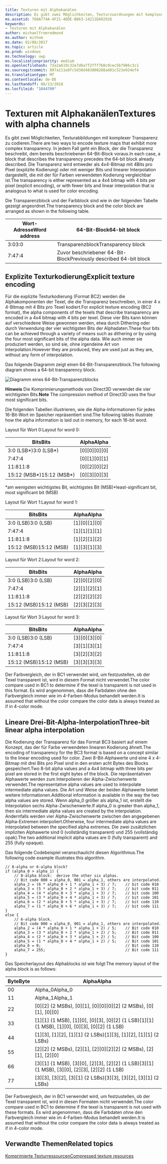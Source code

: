 ```yaml
---
title: Texturen mit Alphakanälen
description: Es gibt zwei Möglichkeiten, Texturzuordnungen mit komplexer Transparenz zu kodieren.
ms.assetid: 768A774A-4F21-4DDE-B863-14211DA92926
keywords:
- Texturen mit Alphakanälen
author: michaelfromredmond
ms.author: mithom
ms.date: 02/08/2017
ms.topic: article
ms.prod: windows
ms.technology: uwp
ms.localizationpriority: medium
ms.openlocfilehash: 73a2a619c32e7d6a7f2fff768c9cec5b7986c3c1
ms.sourcegitcommit: 897a111e8fc5d38d483800288ad01c523e924ef4
ms.translationtype: MT
ms.contentlocale: de-DE
ms.lasthandoff: 08/13/2018
ms.locfileid: "1044709"
---
```

# <a name="textures-with-alpha-channels"></a><span data-ttu-id="75216-104">Texturen mit Alphakanälen</span><span class="sxs-lookup"><span data-stu-id="75216-104">Textures with alpha channels</span></span>


<span data-ttu-id="75216-105">Es gibt zwei Möglichkeiten, Texturabbildungen mit komplexer Transparenz zu codieren.</span><span class="sxs-lookup"><span data-stu-id="75216-105">There are two ways to encode texture maps that exhibit more complex transparency.</span></span> <span data-ttu-id="75216-106">In jedem Fall geht ein Block, der die Transparenz beschreibt, dem bereits beschriebenen 64-Bit-Block voraus.</span><span class="sxs-lookup"><span data-stu-id="75216-106">In each case, a block that describes the transparency precedes the 64-bit block already described.</span></span> <span data-ttu-id="75216-107">Die Transparenz wird entweder als 4x4-Bitmap mit 4Bits pro Pixel (explizite Kodierung) oder mit weniger Bits und linearer Interpolation dargestellt, die mit der für Farben verwendeten Kodierung vergleichbar ist.</span><span class="sxs-lookup"><span data-stu-id="75216-107">The transparency is either represented as a 4x4 bitmap with 4 bits per pixel (explicit encoding), or with fewer bits and linear interpolation that is analogous to what is used for color encoding.</span></span>

<span data-ttu-id="75216-108">Die Transparenzblock und der Farbblock sind wie in der folgenden Tabelle gezeigt angeordnet.</span><span class="sxs-lookup"><span data-stu-id="75216-108">The transparency block and the color block are arranged as shown in the following table.</span></span>

| <span data-ttu-id="75216-109">Wort-Adresse</span><span class="sxs-lookup"><span data-stu-id="75216-109">Word address</span></span> | <span data-ttu-id="75216-110">64-Bit-Block</span><span class="sxs-lookup"><span data-stu-id="75216-110">64-bit block</span></span>                      |
|--------------|-----------------------------------|
| <span data-ttu-id="75216-111">3:0</span><span class="sxs-lookup"><span data-stu-id="75216-111">3:0</span></span>          | <span data-ttu-id="75216-112">Transparenzblock</span><span class="sxs-lookup"><span data-stu-id="75216-112">Transparency block</span></span>                |
| <span data-ttu-id="75216-113">7:4</span><span class="sxs-lookup"><span data-stu-id="75216-113">7:4</span></span>          | <span data-ttu-id="75216-114">Zuvor beschriebener 64-Bit-Block</span><span class="sxs-lookup"><span data-stu-id="75216-114">Previously described 64-bit block</span></span> |

 

## <a name="span-idexplicit-texture-encodingspanspan-idexplicit-texture-encodingspanspan-idexplicit-texture-encodingspanexplicit-texture-encoding"></a><span data-ttu-id="75216-115"><span id="Explicit-Texture-Encoding"></span><span id="explicit-texture-encoding"></span><span id="EXPLICIT-TEXTURE-ENCODING"></span>Explizite Texturkodierung</span><span class="sxs-lookup"><span data-stu-id="75216-115"><span id="Explicit-Texture-Encoding"></span><span id="explicit-texture-encoding"></span><span id="EXPLICIT-TEXTURE-ENCODING"></span>Explicit texture encoding</span></span>


<span data-ttu-id="75216-116">Für die explizite Texturkodierung (Format BC2) werden die Alphakomponenten der Texel, die die Transparenz beschreiben, in einer 4 x 4-Bitmap mit 4 Bits pro Texel kodiert.</span><span class="sxs-lookup"><span data-stu-id="75216-116">For explicit texture encoding (BC2 format), the alpha components of the texels that describe transparency are encoded in a 4x4 bitmap with 4 bits per texel.</span></span> <span data-ttu-id="75216-117">Diese vier Bits kann können auf verschiedene Weise gewonnen werden, etwa durch Dithering oder durch Verwendung der vier wichtigsten Bits der Alphadaten.</span><span class="sxs-lookup"><span data-stu-id="75216-117">These four bits can be achieved through a variety of means such as dithering or by using the four most significant bits of the alpha data.</span></span> <span data-ttu-id="75216-118">Wie auch immer sie produziert werden, so sind sie, ohne irgendeine Art von Interpolation.</span><span class="sxs-lookup"><span data-stu-id="75216-118">However they are produced, they are used just as they are, without any form of interpolation.</span></span>

<span data-ttu-id="75216-119">Das folgende Diagramm zeigt einen 64-Bit-Transparenzblock.</span><span class="sxs-lookup"><span data-stu-id="75216-119">The following diagram shows a 64-bit transparency block.</span></span>

![Diagramm eines 64-Bit-Transparenzblocks](images/colors4.png)

<span data-ttu-id="75216-121">**Hinweis** Die Komprimierungsmethode von Direct3D verwendet die vier wichtigsten Bits.</span><span class="sxs-lookup"><span data-stu-id="75216-121">**Note**   The compression method of Direct3D uses the four most significant bits.</span></span>

 

<span data-ttu-id="75216-122">Die folgenden Tabellen illustrieren, wie die Alpha-Informationen für jedes 16-Bit-Wort im Speicher repräsentiert sind.</span><span class="sxs-lookup"><span data-stu-id="75216-122">The following tables illustrate how the alpha information is laid out in memory, for each 16-bit word.</span></span>

<span data-ttu-id="75216-123">Layout für Wort 0:</span><span class="sxs-lookup"><span data-stu-id="75216-123">Layout for word 0:</span></span>

| <span data-ttu-id="75216-124">Bits</span><span class="sxs-lookup"><span data-stu-id="75216-124">Bits</span></span>          | <span data-ttu-id="75216-125">Alpha</span><span class="sxs-lookup"><span data-stu-id="75216-125">Alpha</span></span>      |
|---------------|------------|
| <span data-ttu-id="75216-126">3:0 (LSB\*)</span><span class="sxs-lookup"><span data-stu-id="75216-126">3:0 (LSB\*)</span></span>   | <span data-ttu-id="75216-127">\[0\]\[0\]</span><span class="sxs-lookup"><span data-stu-id="75216-127">\[0\]\[0\]</span></span> |
| <span data-ttu-id="75216-128">7:4</span><span class="sxs-lookup"><span data-stu-id="75216-128">7:4</span></span>           | <span data-ttu-id="75216-129">\[0\]\[1\]</span><span class="sxs-lookup"><span data-stu-id="75216-129">\[0\]\[1\]</span></span> |
| <span data-ttu-id="75216-130">11:8</span><span class="sxs-lookup"><span data-stu-id="75216-130">11:8</span></span>          | <span data-ttu-id="75216-131">\[0\]\[2\]</span><span class="sxs-lookup"><span data-stu-id="75216-131">\[0\]\[2\]</span></span> |
| <span data-ttu-id="75216-132">15:12 (MSB\*)</span><span class="sxs-lookup"><span data-stu-id="75216-132">15:12 (MSB\*)</span></span> | <span data-ttu-id="75216-133">\[0\]\[3\]</span><span class="sxs-lookup"><span data-stu-id="75216-133">\[0\]\[3\]</span></span> |

 

<span data-ttu-id="75216-134">\*am wenigsten wichtigstes Bit, wichtigstes Bit (MSB)</span><span class="sxs-lookup"><span data-stu-id="75216-134">\*least-significant bit, most significant bit (MSB)</span></span>

<span data-ttu-id="75216-135">Layout für Wort 1:</span><span class="sxs-lookup"><span data-stu-id="75216-135">Layout for word 1:</span></span>

| <span data-ttu-id="75216-136">Bits</span><span class="sxs-lookup"><span data-stu-id="75216-136">Bits</span></span>        | <span data-ttu-id="75216-137">Alpha</span><span class="sxs-lookup"><span data-stu-id="75216-137">Alpha</span></span>      |
|-------------|------------|
| <span data-ttu-id="75216-138">3:0 (LSB)</span><span class="sxs-lookup"><span data-stu-id="75216-138">3:0 (LSB)</span></span>   | <span data-ttu-id="75216-139">\[1\]\[0\]</span><span class="sxs-lookup"><span data-stu-id="75216-139">\[1\]\[0\]</span></span> |
| <span data-ttu-id="75216-140">7:4</span><span class="sxs-lookup"><span data-stu-id="75216-140">7:4</span></span>         | <span data-ttu-id="75216-141">\[1\]\[1\]</span><span class="sxs-lookup"><span data-stu-id="75216-141">\[1\]\[1\]</span></span> |
| <span data-ttu-id="75216-142">11:8</span><span class="sxs-lookup"><span data-stu-id="75216-142">11:8</span></span>        | <span data-ttu-id="75216-143">\[1\]\[2\]</span><span class="sxs-lookup"><span data-stu-id="75216-143">\[1\]\[2\]</span></span> |
| <span data-ttu-id="75216-144">15:12 (MSB)</span><span class="sxs-lookup"><span data-stu-id="75216-144">15:12 (MSB)</span></span> | <span data-ttu-id="75216-145">\[1\]\[3\]</span><span class="sxs-lookup"><span data-stu-id="75216-145">\[1\]\[3\]</span></span> |

 

<span data-ttu-id="75216-146">Layout für Wort 2:</span><span class="sxs-lookup"><span data-stu-id="75216-146">Layout for word 2:</span></span>

| <span data-ttu-id="75216-147">Bits</span><span class="sxs-lookup"><span data-stu-id="75216-147">Bits</span></span>        | <span data-ttu-id="75216-148">Alpha</span><span class="sxs-lookup"><span data-stu-id="75216-148">Alpha</span></span>      |
|-------------|------------|
| <span data-ttu-id="75216-149">3:0 (LSB)</span><span class="sxs-lookup"><span data-stu-id="75216-149">3:0 (LSB)</span></span>   | <span data-ttu-id="75216-150">\[2\]\[0\]</span><span class="sxs-lookup"><span data-stu-id="75216-150">\[2\]\[0\]</span></span> |
| <span data-ttu-id="75216-151">7:4</span><span class="sxs-lookup"><span data-stu-id="75216-151">7:4</span></span>         | <span data-ttu-id="75216-152">\[2\]\[1\]</span><span class="sxs-lookup"><span data-stu-id="75216-152">\[2\]\[1\]</span></span> |
| <span data-ttu-id="75216-153">11:8</span><span class="sxs-lookup"><span data-stu-id="75216-153">11:8</span></span>        | <span data-ttu-id="75216-154">\[2\]\[2\]</span><span class="sxs-lookup"><span data-stu-id="75216-154">\[2\]\[2\]</span></span> |
| <span data-ttu-id="75216-155">15:12 (MSB)</span><span class="sxs-lookup"><span data-stu-id="75216-155">15:12 (MSB)</span></span> | <span data-ttu-id="75216-156">\[2\]\[3\]</span><span class="sxs-lookup"><span data-stu-id="75216-156">\[2\]\[3\]</span></span> |

 

<span data-ttu-id="75216-157">Layout für Wort 3:</span><span class="sxs-lookup"><span data-stu-id="75216-157">Layout for word 3:</span></span>

| <span data-ttu-id="75216-158">Bits</span><span class="sxs-lookup"><span data-stu-id="75216-158">Bits</span></span>        | <span data-ttu-id="75216-159">Alpha</span><span class="sxs-lookup"><span data-stu-id="75216-159">Alpha</span></span>      |
|-------------|------------|
| <span data-ttu-id="75216-160">3:0 (LSB)</span><span class="sxs-lookup"><span data-stu-id="75216-160">3:0 (LSB)</span></span>   | <span data-ttu-id="75216-161">\[3\]\[0\]</span><span class="sxs-lookup"><span data-stu-id="75216-161">\[3\]\[0\]</span></span> |
| <span data-ttu-id="75216-162">7:4</span><span class="sxs-lookup"><span data-stu-id="75216-162">7:4</span></span>         | <span data-ttu-id="75216-163">\[3\]\[1\]</span><span class="sxs-lookup"><span data-stu-id="75216-163">\[3\]\[1\]</span></span> |
| <span data-ttu-id="75216-164">11:8</span><span class="sxs-lookup"><span data-stu-id="75216-164">11:8</span></span>        | <span data-ttu-id="75216-165">\[3\]\[2\]</span><span class="sxs-lookup"><span data-stu-id="75216-165">\[3\]\[2\]</span></span> |
| <span data-ttu-id="75216-166">15:12 (MSB)</span><span class="sxs-lookup"><span data-stu-id="75216-166">15:12 (MSB)</span></span> | <span data-ttu-id="75216-167">\[3\]\[3\]</span><span class="sxs-lookup"><span data-stu-id="75216-167">\[3\]\[3\]</span></span> |

 

<span data-ttu-id="75216-168">Der Farbvergleich, der in BC1 verwendet wird, um festzustellen, ob der Texel transparent ist, wird in diesem Format nicht verwendet.</span><span class="sxs-lookup"><span data-stu-id="75216-168">The color compare used in BC1 to determine if the texel is transparent is not used in this format.</span></span> <span data-ttu-id="75216-169">Es wird angenommen, dass die Farbdaten ohne den Farbvergleich immer wie im 4-Farben-Modus behandelt werden.</span><span class="sxs-lookup"><span data-stu-id="75216-169">It is assumed that without the color compare the color data is always treated as if in 4-color mode.</span></span>

## <a name="span-idthree-bit-linear-alpha-interpolationspanspan-idthree-bit-linear-alpha-interpolationspanspan-idthree-bit-linear-alpha-interpolationspanthree-bit-linear-alpha-interpolation"></a><span data-ttu-id="75216-170"><span id="Three-Bit-Linear-Alpha-Interpolation"></span><span id="three-bit-linear-alpha-interpolation"></span><span id="THREE-BIT-LINEAR-ALPHA-INTERPOLATION"></span>Lineare Drei-Bit-Alpha-Interpolation</span><span class="sxs-lookup"><span data-stu-id="75216-170"><span id="Three-Bit-Linear-Alpha-Interpolation"></span><span id="three-bit-linear-alpha-interpolation"></span><span id="THREE-BIT-LINEAR-ALPHA-INTERPOLATION"></span>Three-bit linear alpha interpolation</span></span>


<span data-ttu-id="75216-171">Die Kodierung der Transparenz für das Format BC3 basiert auf einem Konzept, das der für Farbe verwendeten linearen Kodierung ähnelt.</span><span class="sxs-lookup"><span data-stu-id="75216-171">The encoding of transparency for the BC3 format is based on a concept similar to the linear encoding used for color.</span></span> <span data-ttu-id="75216-172">Zwei 8-Bit-Alphawerte und eine 4 x 4-Bitmap mit drei Bits pro Pixel sind in den ersten acht Bytes des Blocks gespeichert.</span><span class="sxs-lookup"><span data-stu-id="75216-172">Two 8-bit alpha values and a 4x4 bitmap with three bits per pixel are stored in the first eight bytes of the block.</span></span> <span data-ttu-id="75216-173">Die repräsentativen Alphawerte werden zum Interpolieren der Alpha-Zwischenwerte verwendet.</span><span class="sxs-lookup"><span data-stu-id="75216-173">The representative alpha values are used to interpolate intermediate alpha values.</span></span> <span data-ttu-id="75216-174">Die Art und Weise der beiden Alphawerte bietet weitere Informationen.</span><span class="sxs-lookup"><span data-stu-id="75216-174">Additional information is available in the way the two alpha values are stored.</span></span> <span data-ttu-id="75216-175">Wenn alpha\_0 größer als alpha\_1 ist, erstellt die Interpolation sechs Alpha-Zwischenwerte.</span><span class="sxs-lookup"><span data-stu-id="75216-175">If alpha\_0 is greater than alpha\_1, then six intermediate alpha values are created by the interpolation.</span></span> <span data-ttu-id="75216-176">Andernfalls werden vier Alpha-Zwischenwerte zwischen den angegebenen Alpha-Extremen interpoliert.</span><span class="sxs-lookup"><span data-stu-id="75216-176">Otherwise, four intermediate alpha values are interpolated between the specified alpha extremes.</span></span> <span data-ttu-id="75216-177">Die zwei zusätzlichen impliziten Alphawerte sind 0 (vollständig transparent) und 255 (vollständig opak).</span><span class="sxs-lookup"><span data-stu-id="75216-177">The two additional implicit alpha values are 0 (fully transparent) and 255 (fully opaque).</span></span>

<span data-ttu-id="75216-178">Das folgende Codebeispiel veranschaulicht diesen Algorithmus.</span><span class="sxs-lookup"><span data-stu-id="75216-178">The following code example illustrates this algorithm.</span></span>

```
// 8-alpha or 6-alpha block?    
if (alpha_0 > alpha_1) {    
    // 8-alpha block:  derive the other six alphas.    
    // Bit code 000 = alpha_0, 001 = alpha_1, others are interpolated.
    alpha_2 = (6 * alpha_0 + 1 * alpha_1 + 3) / 7;    // bit code 010
    alpha_3 = (5 * alpha_0 + 2 * alpha_1 + 3) / 7;    // bit code 011
    alpha_4 = (4 * alpha_0 + 3 * alpha_1 + 3) / 7;    // bit code 100
    alpha_5 = (3 * alpha_0 + 4 * alpha_1 + 3) / 7;    // bit code 101
    alpha_6 = (2 * alpha_0 + 5 * alpha_1 + 3) / 7;    // bit code 110
    alpha_7 = (1 * alpha_0 + 6 * alpha_1 + 3) / 7;    // bit code 111  
}    
else {  
    // 6-alpha block.    
    // Bit code 000 = alpha_0, 001 = alpha_1, others are interpolated.
    alpha_2 = (4 * alpha_0 + 1 * alpha_1 + 2) / 5;    // Bit code 010
    alpha_3 = (3 * alpha_0 + 2 * alpha_1 + 2) / 5;    // Bit code 011
    alpha_4 = (2 * alpha_0 + 3 * alpha_1 + 2) / 5;    // Bit code 100
    alpha_5 = (1 * alpha_0 + 4 * alpha_1 + 2) / 5;    // Bit code 101
    alpha_6 = 0;                                      // Bit code 110
    alpha_7 = 255;                                    // Bit code 111
}
```

<span data-ttu-id="75216-179">Das Speicherlayout des Alphablocks ist wie folgt:</span><span class="sxs-lookup"><span data-stu-id="75216-179">The memory layout of the alpha block is as follows:</span></span>

| <span data-ttu-id="75216-180">Byte</span><span class="sxs-lookup"><span data-stu-id="75216-180">Byte</span></span> | <span data-ttu-id="75216-181">Alpha</span><span class="sxs-lookup"><span data-stu-id="75216-181">Alpha</span></span>                                                          |
|------|----------------------------------------------------------------|
| <span data-ttu-id="75216-182">0</span><span class="sxs-lookup"><span data-stu-id="75216-182">0</span></span>    | <span data-ttu-id="75216-183">Alpha\_0</span><span class="sxs-lookup"><span data-stu-id="75216-183">Alpha\_0</span></span>                                                       |
| <span data-ttu-id="75216-184">1</span><span class="sxs-lookup"><span data-stu-id="75216-184">1</span></span>    | <span data-ttu-id="75216-185">Alpha\_1</span><span class="sxs-lookup"><span data-stu-id="75216-185">Alpha\_1</span></span>                                                       |
| <span data-ttu-id="75216-186">2</span><span class="sxs-lookup"><span data-stu-id="75216-186">2</span></span>    | <span data-ttu-id="75216-187">\[0\]\[2\] (2 MSBs), \[0\]\[1\], \[0\]\[0\]</span><span class="sxs-lookup"><span data-stu-id="75216-187">\[0\]\[2\] (2 MSBs), \[0\]\[1\], \[0\]\[0\]</span></span>                    |
| <span data-ttu-id="75216-188">3</span><span class="sxs-lookup"><span data-stu-id="75216-188">3</span></span>    | <span data-ttu-id="75216-189">\[1\]\[1\] (1 MSB), \[1\]\[0\], \[0\]\[3\], \[0\]\[2\] (1 LSB)</span><span class="sxs-lookup"><span data-stu-id="75216-189">\[1\]\[1\] (1 MSB), \[1\]\[0\], \[0\]\[3\], \[0\]\[2\] (1 LSB)</span></span> |
| <span data-ttu-id="75216-190">4</span><span class="sxs-lookup"><span data-stu-id="75216-190">4</span></span>    | <span data-ttu-id="75216-191">\[1\]\[3\], \[1\]\[2\], \[1\]\[1\] (2 LSBs)</span><span class="sxs-lookup"><span data-stu-id="75216-191">\[1\]\[3\], \[1\]\[2\], \[1\]\[1\] (2 LSBs)</span></span>                    |
| <span data-ttu-id="75216-192">5</span><span class="sxs-lookup"><span data-stu-id="75216-192">5</span></span>    | <span data-ttu-id="75216-193">\[2\]\[2\] (2 MSBs), \[2\]\[1\], \[2\]\[0\]</span><span class="sxs-lookup"><span data-stu-id="75216-193">\[2\]\[2\] (2 MSBs), \[2\]\[1\], \[2\]\[0\]</span></span>                    |
| <span data-ttu-id="75216-194">6</span><span class="sxs-lookup"><span data-stu-id="75216-194">6</span></span>    | <span data-ttu-id="75216-195">\[3\]\[1\] (1 MSB), \[3\]\[0\], \[2\]\[3\], \[2\]\[2\] (1 LSB)</span><span class="sxs-lookup"><span data-stu-id="75216-195">\[3\]\[1\] (1 MSB), \[3\]\[0\], \[2\]\[3\], \[2\]\[2\] (1 LSB)</span></span> |
| <span data-ttu-id="75216-196">7</span><span class="sxs-lookup"><span data-stu-id="75216-196">7</span></span>    | <span data-ttu-id="75216-197">\[3\]\[3\], \[3\]\[2\], \[3\]\[1\] (2 LSBs)</span><span class="sxs-lookup"><span data-stu-id="75216-197">\[3\]\[3\], \[3\]\[2\], \[3\]\[1\] (2 LSBs)</span></span>                    |

 

<span data-ttu-id="75216-198">Der Farbvergleich, der in BC1 verwendet wird, um festzustellen, ob der Texel transparent ist, wird in diesen Formaten nicht verwendet.</span><span class="sxs-lookup"><span data-stu-id="75216-198">The color compare used in BC1 to determine if the texel is transparent is not used with these formats.</span></span> <span data-ttu-id="75216-199">Es wird angenommen, dass die Farbdaten ohne den Farbvergleich immer wie im 4-Farben-Modus behandelt werden.</span><span class="sxs-lookup"><span data-stu-id="75216-199">It is assumed that without the color compare the color data is always treated as if in 4-color mode.</span></span>

## <a name="span-idrelated-topicsspanrelated-topics"></a><span data-ttu-id="75216-200"><span id="related-topics"></span>Verwandte Themen</span><span class="sxs-lookup"><span data-stu-id="75216-200"><span id="related-topics"></span>Related topics</span></span>


[<span data-ttu-id="75216-201">Komprimierte Texturressourcen</span><span class="sxs-lookup"><span data-stu-id="75216-201">Compressed texture resources</span></span>](compressed-texture-resources.md)

 

 




